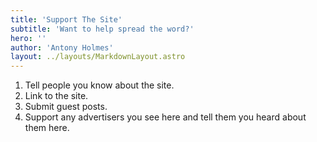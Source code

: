 ```yaml
---
title: 'Support The Site'
subtitle: 'Want to help spread the word?'
hero: ''
author: 'Antony Holmes'
layout: ../layouts/MarkdownLayout.astro
---
```


1. Tell people you know about the site.
2. Link to the site.
3. Submit guest posts.
4. Support any advertisers you see here and tell them you heard about them here.
